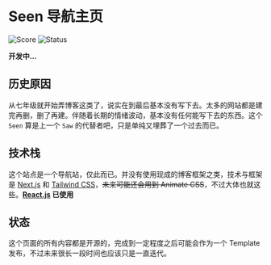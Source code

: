 # Seen 导航主页

<img 
src="https://api.codiga.io/project/32073/score/svg"
alt="Score"/>
<img 
src="https://api.codiga.io/project/32073/status/svg"
alt="Status"/>

**开发中...**

## 历史原因

从七年级就开始弄博客这类了，说实在到最后基本没有写下去。太多的网站都是建完再删，删了再建。伴随着长期的情绪波动，基本没有任何能写下去的东西。这个 `Seen` 算是上一个 `Saw` 的代替者吧，只是单纯又埋葬了一个过去而已。

## 技术栈

这个站点是一个导航站，仅此而已。并没有使用现成的博客框架之类，技术与框架是 [Next.js](https://nextjs.org/) 和 [Tailwind CSS](https://tailwindcss.com/)，~~未来可能还会用到 Animate CSS~~，不过大体也就这些。**[React.js](https://reactjs.org) 已使用**

## 状态

这个页面的所有内容都是开源的，完成到一定程度之后可能会作为一个 Template 发布，不过未来很长一段时间也应该只是一直迭代。
